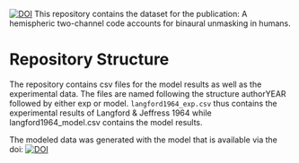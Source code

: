 [![DOI](https://zenodo.org/badge/DOI/10.5281/zenodo.7084923.svg)](https://doi.org/10.5281/zenodo.7084923) This repository contains the dataset for the publication: A hemispheric two-channel code accounts for binaural unmasking in humans.

# Repository Structure
The repository contains csv files for the model results as well as the experimental data. The files are named following the structure authorYEAR followed by either exp or model.  `langford1964_exp.csv` thus contains the experimental results of Langford & Jeffress 1964 while langford1964_model.csv contains the model results.

The modeled data was generated with the model that is available via the doi: [![DOI](https://zenodo.org/badge/DOI/10.5281/zenodo.5643429.svg)](https://doi.org/10.5281/zenodo.5643429)
